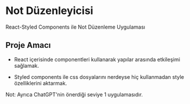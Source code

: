 # Not Düzenleyicisi

React-Styled Components ile Not Düzenleme Uygulaması

## Proje Amacı

- React içerisinde componentleri kullanarak yapılar arasında etkileşimi sağlamak.

- Styled components ile css dosyalarını nerdeyse hiç kullanmadan style özelliklerini aktarmak.

Not: Ayrıca ChatGPT'nin önerdiği seviye 1 uygulamasıdır.
